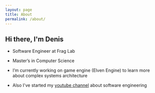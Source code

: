 ```yaml
---
layout: page
title: About
permalink: /about/
---
```


Hi there, I'm Denis
---
- Software Engineer at Frag Lab

- Master’s in Computer Science

- I’m currently working on game engine (Elven Engine) to learn more about complex systems architecture

- Also I've started my [youtube channel](https://www.youtube.com/channel/UCx90zcUS9qnt0JInGaot2IQ) about software engineering
